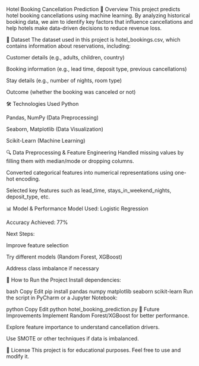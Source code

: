 Hotel Booking Cancellation Prediction
📌 Overview
This project predicts hotel booking cancellations using machine learning. By analyzing historical booking data, we aim to identify key factors that influence cancellations and help hotels make data-driven decisions to reduce revenue loss.

📂 Dataset
The dataset used in this project is hotel_bookings.csv, which contains information about reservations, including:

Customer details (e.g., adults, children, country)

Booking information (e.g., lead time, deposit type, previous cancellations)

Stay details (e.g., number of nights, room type)

Outcome (whether the booking was canceled or not)

🛠 Technologies Used
Python

Pandas, NumPy (Data Preprocessing)

Seaborn, Matplotlib (Data Visualization)

Scikit-Learn (Machine Learning)

🔍 Data Preprocessing & Feature Engineering
Handled missing values by filling them with median/mode or dropping columns.

Converted categorical features into numerical representations using one-hot encoding.

Selected key features such as lead_time, stays_in_weekend_nights, deposit_type, etc.

📊 Model & Performance
Model Used: Logistic Regression

Accuracy Achieved: 77%

Next Steps:

Improve feature selection

Try different models (Random Forest, XGBoost)

Address class imbalance if necessary

🚀 How to Run the Project
Install dependencies:

bash
Copy
Edit
pip install pandas numpy matplotlib seaborn scikit-learn
Run the script in PyCharm or a Jupyter Notebook:

python
Copy
Edit
python hotel_booking_prediction.py
📌 Future Improvements
Implement Random Forest/XGBoost for better performance.

Explore feature importance to understand cancellation drivers.

Use SMOTE or other techniques if data is imbalanced.

📜 License
This project is for educational purposes. Feel free to use and modify it.
